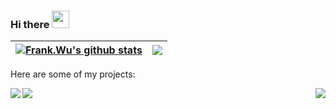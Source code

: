 ### Hi there <img src="https://media.giphy.com/media/hvRJCLFzcasrR4ia7z/giphy.gif" width="28"> 

<!--
**frankwuzp/frankwuzp** is a ✨ _special_ ✨ repository because its `README.md` (this file) appears on your GitHub profile.

Here are some ideas to get you started:

- 🔭 I’m currently working on ...
- 🌱 I’m currently learning ...
- 👯 I’m looking to collaborate on ...
- 🤔 I’m looking for help with ...
- 💬 Ask me about ...
- 📫 How to reach me: ...
- 😄 Pronouns: ...
- ⚡ Fun fact: ...
-->

| <a href="https://github.com/frankwuzp/github-readme-stats"><img align="center" src="https://github-readme-stats-frankwuzp.vercel.app/api?username=frankwuzp&show_icons=true&show_owner=true&count_private=true&include_all_commits=true&theme=buefy&hide_border=true&locale=en" alt="Frank.Wu's github stats" /></a> | <a href="https://github.com/frankwuzp/"><img align="center" src="https://github-readme-stats-frankwuzp.vercel.app/api/top-langs/?username=frankwuzp&layout=compact&theme=buefy&hide_border=true&locale=en" /></a> |
| ------------- | ------------- |

Here are some of  my projects:

<a href="https://github.com/frankwuzp/coursera-host">
  <img align="left" src="https://github-readme-stats-frankwuzp.vercel.app/api/pin/?username=frankwuzp&repo=coursera-host" />
<a href="https://github.com/frankwuzp/github-host">
  <img align="right" src="https://github-readme-stats-frankwuzp.vercel.app/api/pin/?username=frankwuzp&repo=github-host" />
</a>
<a href="https://github.com/frankwuzp/docker-compose-files">
  <img align="left" src="https://github-readme-stats-frankwuzp.vercel.app/api/pin/?username=frankwuzp&repo=docker-compose-files" />
</a>
